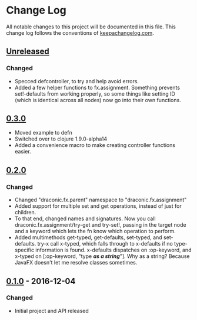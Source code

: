 # Change Log
All notable changes to this project will be documented in this file. This change log follows the conventions of [keepachangelog.com](http://keepachangelog.com/).

## [Unreleased]
### Changed
- Specced defcontroller, to try and help avoid errors.
- Added a few helper functions to fx.assignment. Something prevents set!-defaults from working properly, so some things like setting ID (which is identical across all nodes) now go into their own functions.

## [0.3.0]
- Moved example to defn
- Switched over to clojure 1.9.0-alpha14
- Added a convenience macro to make creating controller functions easier.

## [0.2.0]
### Changed
- Changed "draconic.fx.parent" namespace to "draconic.fx.assignment"
- Added support for multiple set and get operations, instead of just for children.
- To that end, changed names and signatures. Now you call draconic.fx.assignment/try-get and try-set!, passing in the target node and a keyword which lets the fn know which operation to perform.
- Added multimethods get-typed, get-defaults, set-typed, and set-defaults. try-x call x-typed, which falls through to x-defaults if no type-specific information is found. x-defaults dispatches on :op-keyword, and x-typed on [:op-keyword, "type ***as a string***"]. Why as a string? Because JavaFX doesn't let me resolve classes sometimes.

## [0.1.0] - 2016-12-04
### Changed
- Initial project and API released

[Unreleased]: https://github.com/Zaphodious/draconic/compare/0.3.0...HEAD
[0.3.0]: https://github.com/Zaphodious/draconic/compare/0.2.0...0.3.0
[0.2.0]: https://github.com/Zaphodious/draconic/compare/0.1.0...0.2.0
[0.1.0]: https://github.com/Zaphodious/draconic/compare/0.1.0...0.1.0
